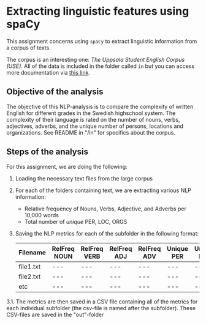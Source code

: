 # Extracting linguistic features using spaCy

This assignment concerns using ```spaCy``` to extract linguistic information from a corpus of texts.

The corpus is an interesting one: *The Uppsala Student English Corpus (USE)*. All of the data is included in the folder called ```in``` but you can access more documentation via [this link](https://ota.bodleian.ox.ac.uk/repository/xmlui/handle/20.500.12024/2457).

## Objective of the analysis
The objective of this NLP-analysis is to compare the complexity of written English for different grades in the Swedish highschool system. The complexity of their language is rated on the number of nouns, verbs, adjectives, adverbs, and the unique number of persons, locations and organizations. See README in "/in" for specifics about the corpus.

## Steps of the analysis

For this assignment, we are doing the following:
1. Loading the necessary text files from the large corpus
2. For each of the folders containing text, we are extracting various NLP information:
    - Relative frequency of Nouns, Verbs, Adjective, and Adverbs per 10,000 words
    - Total number of *unique* PER, LOC, ORGS
3. Saving the NLP metrics for each of the subfolder in the following format:

    |Filename|RelFreq NOUN|RelFreq VERB|RelFreq ADJ|RelFreq ADV|Unique PER|Unique LOC|Unique ORG|
    |---|---|---|---|---|---|---|---|
    |file1.txt|---|---|---|---|---|---|---|
    |file2.txt|---|---|---|---|---|---|---|
    |etc|---|---|---|---|---|---|---|

3.1. The metrics are then saved in a CSV file containing all of the metrics for each individual subfolder (the csv-file is named after the subfolder). These CSV-files are saved in the "out"-folder